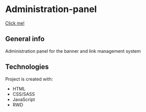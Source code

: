 # Administration-panel

[Click me!](https://thewizard0f0z.github.io/Administration-panel/)

## General info

Administration panel for the banner and link management system

## Technologies

Project is created with:

- HTML
- CSS/SASS
- JavaScript
- RWD
